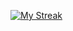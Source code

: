 [![My Streak](https://github-readme-streak-stats.herokuapp.com/?user=Max2288)](https://git.io/streak-stats)


